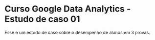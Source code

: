 # Curso Google Data Analytics - Estudo de caso 01
 Esse é um estudo de caso sobre o desempenho de alunos em 3 provas.
